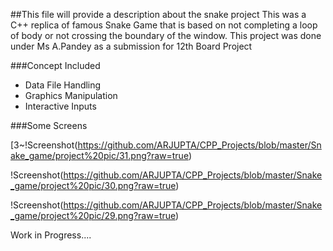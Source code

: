 ##This file will provide a description about the snake project
This was a C++ replica of famous Snake Game that is based on not completing a loop of body or not crossing the boundary of the window. This project was done under Ms A.Pandey as a submission for 12th Board Project

###Concept Included
- Data File Handling
- Graphics Manipulation
- Interactive Inputs

###Some Screens

[3~!Screenshot(https://github.com/ARJUPTA/CPP_Projects/blob/master/Snake_game/project%20pic/31.png?raw=true)


!Screenshot(https://github.com/ARJUPTA/CPP_Projects/blob/master/Snake_game/project%20pic/30.png?raw=true)


!Screenshot(https://github.com/ARJUPTA/CPP_Projects/blob/master/Snake_game/project%20pic/29.png?raw=true)


Work in Progress....
